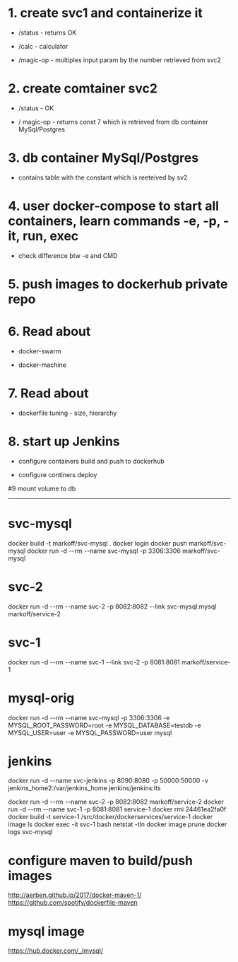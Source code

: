 # 1. create svc1 and containerize it

- /status - returns OK

- /calc - calculator

- /magic-op - multiples input param by the number retrieved from svc2

# 2. create comtainer svc2

- /status - OK

- / magic-op - returns const 7 which is retrieved from db container MySql/Postgres    

# 3. db container MySql/Postgres

- contains table with the constant which is reeteived by sv2

# 4. user docker-compose to start all containers, learn commands -e, -p, -it, run, exec
- check difference btw -e and CMD

# 5. push images to dockerhub private repo

# 6. Read about

- docker-swarm

- docker-machine

# 7. Read about

- dockerfile tuning - size, hierarchy

# 8. start up Jenkins

- configure containers build and push to dockerhub

- configure continers deploy

#9 mount volume to db

-----------------------------

# svc-mysql
docker build -t markoff/svc-mysql .
docker login
docker push markoff/svc-mysql
docker run -d --rm --name svc-mysql -p 3306:3306 markoff/svc-mysql

# svc-2
docker run -d --rm --name svc-2 -p 8082:8082 --link svc-mysql:mysql markoff/service-2

# svc-1
docker run -d --rm --name svc-1 --link svc-2 -p 8081:8081 markoff/service-1

# mysql-orig
docker run -d --rm --name svc-mysql -p 3306:3306 -e MYSQL_ROOT_PASSWORD=root -e MYSQL_DATABASE=testdb -e MYSQL_USER=user -e MYSQL_PASSWORD=user mysql

# jenkins
docker run -d --name svc-jenkins -p 8090:8080 -p 50000:50000 -v jenkins_home2:/var/jenkins_home jenkins/jenkins:lts


docker run -d --rm --name svc-2 -p 8082:8082 markoff/service-2
docker run -d --rm --name svc-1 -p 8081:8081 service-1
docker rmi 24461ea2fa0f
docker build -t service-1 /src/docker/dockerservices/service-1
docker image ls
docker exec -it svc-1 bash
netstat -tln
docker image prune
docker logs svc-mysql


# configure maven to build/push images
http://aerben.github.io/2017/docker-maven-1/
https://github.com/spotify/dockerfile-maven

# mysql image
https://hub.docker.com/_/mysql/